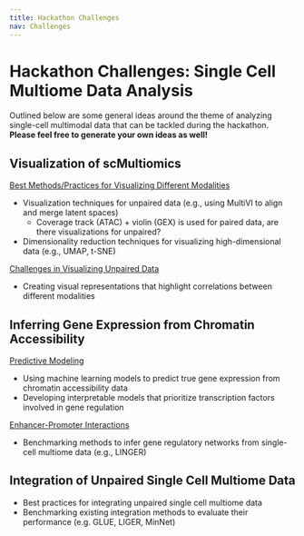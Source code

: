 ```yaml
---
title: Hackathon Challenges
nav: Challenges
---
```


# Hackathon Challenges: Single Cell Multiome Data Analysis

Outlined below are some general ideas around the theme of analyzing single-cell multimodal data that can be tackled during the hackathon. **Please feel free to generate your own ideas as well!**


## Visualization of scMultiomics

<ins>Best Methods/Practices for Visualizing Different Modalities</ins>

- Visualization techniques for unpaired data (e.g., using MultiVI to align and merge latent spaces)
  - Coverage track (ATAC) + violin (GEX) is used for paired data, are there visualizations for unpaired?
- Dimensionality reduction techniques for visualizing high-dimensional data (e.g., UMAP, t-SNE)

<ins>Challenges in Visualizing Unpaired Data</ins>

- Creating visual representations that highlight correlations between different modalities

## Inferring Gene Expression from Chromatin Accessibility

<ins>Predictive Modeling</ins>

- Using machine learning models to predict true gene expression from chromatin accessibility data
- Developing interpretable models that prioritize transcription factors involved in gene regulation

<ins>Enhancer-Promoter Interactions</ins>

- Benchmarking methods to infer gene regulatory networks from single-cell multiome data (e.g., LINGER)

## Integration of Unpaired Single Cell Multiome Data

- Best practices for integrating unpaired single cell multiome data
- Benchmarking existing integration methods to evaluate their performance (e.g. GLUE, LIGER, MinNet)

